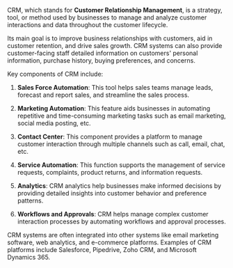CRM, which stands for **Customer Relationship Management**, is a strategy, tool, or method used by businesses to manage and analyze customer interactions and data throughout the customer lifecycle.

Its main goal is to improve business relationships with customers, aid in customer retention, and drive sales growth. CRM systems can also provide customer-facing staff detailed information on customers' personal information, purchase history, buying preferences, and concerns.

Key components of CRM include:

1. **Sales Force Automation**: This tool helps sales teams manage leads, forecast and report sales, and streamline the sales process.

2. **Marketing Automation**: This feature aids businesses in automating repetitive and time-consuming marketing tasks such as email marketing, social media posting, etc.

3. **Contact Center**: This component provides a platform to manage customer interaction through multiple channels such as call, email, chat, etc.

4. **Service Automation**: This function supports the management of service requests, complaints, product returns, and information requests.

5. **Analytics**: CRM analytics help businesses make informed decisions by providing detailed insights into customer behavior and preference patterns.

6. **Workflows and Approvals**: CRM helps manage complex customer interaction processes by automating workflows and approval processes.

CRM systems are often integrated into other systems like email marketing software, web analytics, and e-commerce platforms. Examples of CRM platforms include Salesforce, Pipedrive, Zoho CRM, and Microsoft Dynamics 365.
